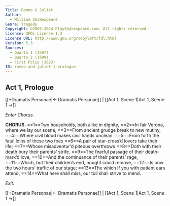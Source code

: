 ```yaml
---
Title: Romeo & Juliet
Author: 
  - William Shakespeare
Genre: Tragedy
Copyright: ©2005-2024 PlayShakespeare.com. All rights reserved.
License: GFDL License 1.3
License URL: http://www.gnu.org/copyleft/fdl.html
Version: 5.3
Sources:
  - Quarto 1 (1597)
  - Quarto 2 (1599)
  - First Folio (1623)
ID: romeo-and-juliet-1-prologue
---
```


## Act 1, Prologue
[[+Dramatis Personae|← Dramatis Personae]] | [[Act 1, Scene 1|Act 1, Scene 1 →]]


*Enter Chorus.*

**CHORUS.**
==1==Two households, both alike in dignity,
==2==In fair Verona, where we lay our scene,
==3==From ancient grudge break to new mutiny,
==4==Where civil blood makes civil hands unclean.
==5==From forth the fatal loins of these two foes
==6==A pair of star-cross’d lovers take their life;
==7==Whose misadventur’d piteous overthrows
==8==Doth with their death bury their parents’ strife.
==9==The fearful passage of their death-mark’d love,
==10==And the continuance of their parents’ rage,
==11==Which, but their children’s end, nought could remove,
==12==Is now the two hours’ traffic of our stage;
==13==The which if you with patient ears attend,
==14==What here shall miss, our toil shall strive to mend.


*Exit.*

[[+Dramatis Personae|← Dramatis Personae]] | [[Act 1, Scene 1|Act 1, Scene 1 →]]